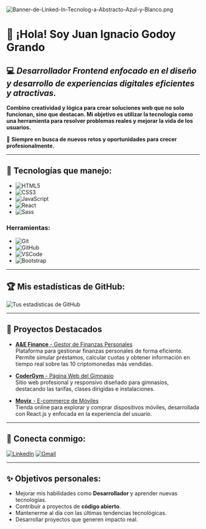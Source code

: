 ![Banner-de-Linked-In-Tecnolog-a-Abstracto-Azul-y-Blanco.png](https://i.postimg.cc/wTK2Mwzn/Banner-de-Linked-In-Tecnolog-a-Abstracto-Azul-y-Blanco.png)


# 👋 ¡Hola! Soy Juan Ignacio Godoy Grando

## 💻 *Desarrollador Frontend enfocado en el diseño y desarrollo de experiencias digitales eficientes y atractivas.*

**Combino creatividad y lógica para crear soluciones web que no solo funcionan, sino que destacan. Mi objetivo es utilizar la tecnología como una herramienta para resolver problemas reales y mejorar la vida de los usuarios.**  

🚀 **Siempre en busca de nuevos retos y oportunidades para crecer profesionalmente.**

---

## 🚀 Tecnologías que manejo:

- ![HTML5](https://img.shields.io/badge/HTML5-%23E34F26.svg?style=for-the-badge&logo=html5&logoColor=white)  
- ![CSS3](https://img.shields.io/badge/CSS3-%231572B6.svg?style=for-the-badge&logo=css3&logoColor=white)  
- ![JavaScript](https://img.shields.io/badge/JavaScript-%23F7DF1E.svg?style=for-the-badge&logo=javascript&logoColor=black)  
- ![React](https://img.shields.io/badge/React-%2361DAFB.svg?style=for-the-badge&logo=react&logoColor=black)  
- ![Sass](https://img.shields.io/badge/Sass-%23CC6699.svg?style=for-the-badge&logo=sass&logoColor=white)  

### Herramientas:

- ![Git](https://img.shields.io/badge/Git-%23F05033.svg?style=for-the-badge&logo=git&logoColor=white)  
- ![GitHub](https://img.shields.io/badge/GitHub-%23181717.svg?style=for-the-badge&logo=github&logoColor=white)  
- ![VSCode](https://img.shields.io/badge/-VSCode-007ACC?style=for-the-badge&logo=visualstudiocode&logoColor=white)
- ![Bootstrap](https://img.shields.io/badge/Bootstrap-%23563D7C.svg?style=for-the-badge&logo=bootstrap&logoColor=white)

---

## 🏆 Mis estadísticas de GitHub:
![Tus estadísticas de GitHub](https://github-readme-stats.vercel.app/api?username=juangodoygrando&show_icons=true&theme=radical)

---

## 🌟 Proyectos Destacados

- [**A&E Finance** - Gestor de Finanzas Personales](https://github.com/juangodoygrando/A-E-FINANCE)  
    Plataforma para gestionar finanzas personales de forma eficiente. Permite simular préstamos, calcular cuotas y obtener información en tiempo real sobre las 10 criptomonedas más vendidas.

- [**CoderGym** - Página Web del Gimnasio](https://github.com/juangodoygrando/CODERGYM)  
    Sitio web profesional y responsivo diseñado para gimnasios, destacando las tarifas, clases dirigidas e instalaciones.

- [**Movix** - E-commerce de Móviles](https://github.com/juangodoygrando/Movix-react-Js)  
    Tienda online para explorar y comprar dispositivos móviles, desarrollada con React.js y enfocada en la experiencia del usuario.

---

## 💬 Conecta conmigo:

[![LinkedIn](https://img.shields.io/badge/-LinkedIn-blue?style=for-the-badge&logo=Linkedin&logoColor=white)](https://www.linkedin.com/in/juanignacio-godoygrando/) 
[![Gmail](https://img.shields.io/badge/-Gmail-D14836?style=for-the-badge&logo=gmail&logoColor=white)](mailto:juangodoygrando@gmail.com)

---

## ✨ Objetivos personales:

- Mejorar mis habilidades como **Desarrollador** y aprender nuevas tecnologías.  
- Contribuir a proyectos de **código abierto**.  
- Mantenerme al día con las últimas tendencias tecnológicas.  
- Desarrollar proyectos que generen impacto real.  
